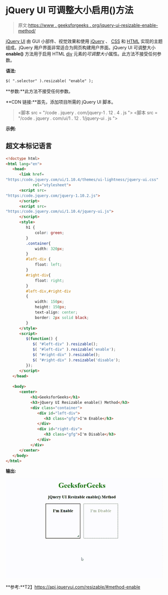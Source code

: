 # jQuery UI 可调整大小启用()方法

> 原文:[https://www . geeksforgeeks . org/jquery-ui-resizable-enable-method/](https://www.geeksforgeeks.org/jquery-ui-resizable-enable-method/)

[jQuery UI](https://www.geeksforgeeks.org/jquery-ui-introduction/) 由 GUI 小部件、视觉效果和使用 [jQuery](https://www.geeksforgeeks.org/jquery-tutorials/) 、 [CSS](https://www.geeksforgeeks.org/css-tutorials/) 和 [HTML](https://www.geeksforgeeks.org/html-tutorials/) 实现的主题组成。jQuery 用户界面非常适合为网页构建用户界面。jQuery UI 可调整大小 **enable()** 方法用于启用 HTML [div](https://www.geeksforgeeks.org/div-tag-html/) 元素的*可调整大小*属性。此方法不接受任何参数。

**语法:**

```html
$( ".selector" ).resizable( "enable" );
```

**参数:**此方法不接受任何参数。

**CDN 链接:**首先，添加项目所需的 jQuery UI 脚本。

> <link rel="”stylesheet”" href="”/code.jquery.com/ui/1.12.1/themes/smoothness/jquery-ui.css”">
> <脚本 src = "/code . jquery . com/jquery-1 . 12 . 4 . js "></脚本>
> <脚本 src = "/code . jquery . com/ui/1 . 12 . 1/jquery-ui . js "></脚本>

**示例:**

## 超文本标记语言

```html
<!doctype html>  
<html lang="en">  
   <head>  
      <link href=
"https:/code.jquery.com/ui/1.10.4/themes/ui-lightness/jquery-ui.css" 
            rel="stylesheet">  
      <script src=
"https:/code.jquery.com/jquery-1.10.2.js">
      </script>  
      <script src=
"https:/code.jquery.com/ui/1.10.4/jquery-ui.js">
      </script>  
      <style>  
         h1 {
             color: green;
         }
         .container{
             width: 320px;
         }
         #left-div {
             float: left;
         }
         #right-div{
             float: right;
         }
         #left-div,#right-div 
         { 
             width: 150px; 
             height: 150px;   
             text-align: center; 
             border: 2px solid black;
         }  
      </style>  
      <script>  
         $(function() {  
            $( "#left-div" ).resizable();  
            $( "#left-div" ).resizable('enable');  
            $( "#right-div" ).resizable();  
            $( "#right-div" ).resizable('disable');    
         });  
      </script>  
   </head>  

   <body> 
      <center>
           <h1>GeeksforGeeks</h1>  
           <h3>jQuery UI Resizable enable() Method</h3>
           <div class="container">  
              <div id="left-div">   
                 <h3 class="gfg">I'm Enable</h3>  
              </div>
              <div id="right-div">   
                 <h3 class="gfg">I'm Disable</h3>  
              </div>
           </div>
      </center>
   </body>  
</html>
```

**输出:**

![Resizable enable() Method](img/c248a8827721d448c02b3766d2b2d0a7.png)

**参考:**T2】https://api.jqueryui.com/resizable/#method-enable